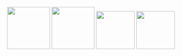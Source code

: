 
<div>
<img src="https://cdn.jsdelivr.net/gh/devicons/devicon@latest/icons/html5/html5-plain-wordmark.svg" width="100px" />
<img src="https://cdn.jsdelivr.net/gh/devicons/devicon@latest/icons/css3/css3-plain-wordmark.svg" width="100px" />
<img src="https://cdn.jsdelivr.net/gh/devicons/devicon@latest/icons/javascript/javascript-plain.svg" width="90px" />
<img src="https://cdn.jsdelivr.net/gh/devicons/devicon@latest/icons/typescript/typescript-original.svg" width="90px" />
</div>

